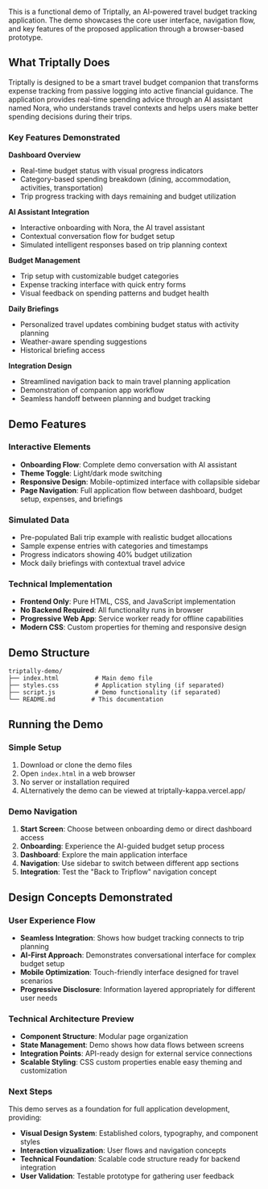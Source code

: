 
This is a functional demo of Triptally, an AI-powered travel budget tracking application. The demo showcases the core user interface, navigation flow, and key features of the proposed application through a browser-based prototype.

## What Triptally Does

Triptally is designed to be a smart travel budget companion that transforms expense tracking from passive logging into active financial guidance. The application provides real-time spending advice through an AI assistant named Nora, who understands travel contexts and helps users make better spending decisions during their trips.

### Key Features Demonstrated

**Dashboard Overview**
- Real-time budget status with visual progress indicators
- Category-based spending breakdown (dining, accommodation, activities, transportation)
- Trip progress tracking with days remaining and budget utilization

**AI Assistant Integration**
- Interactive onboarding with Nora, the AI travel assistant
- Contextual conversation flow for budget setup
- Simulated intelligent responses based on trip planning context

**Budget Management**
- Trip setup with customizable budget categories
- Expense tracking interface with quick entry forms
- Visual feedback on spending patterns and budget health

**Daily Briefings**
- Personalized travel updates combining budget status with activity planning
- Weather-aware spending suggestions
- Historical briefing access

**Integration Design**
- Streamlined navigation back to main travel planning application
- Demonstration of companion app workflow
- Seamless handoff between planning and budget tracking

## Demo Features

### Interactive Elements
- **Onboarding Flow**: Complete demo conversation with AI assistant
- **Theme Toggle**: Light/dark mode switching
- **Responsive Design**: Mobile-optimized interface with collapsible sidebar
- **Page Navigation**: Full application flow between dashboard, budget setup, expenses, and briefings

### Simulated Data
- Pre-populated Bali trip example with realistic budget allocations
- Sample expense entries with categories and timestamps
- Progress indicators showing 40% budget utilization
- Mock daily briefings with contextual travel advice

### Technical Implementation
- **Frontend Only**: Pure HTML, CSS, and JavaScript implementation
- **No Backend Required**: All functionality runs in browser
- **Progressive Web App**: Service worker ready for offline capabilities
- **Modern CSS**: Custom properties for theming and responsive design

## Demo Structure

```
triptally-demo/
├── index.html          # Main demo file
├── styles.css          # Application styling (if separated)
├── script.js           # Demo functionality (if separated)
└── README.md          # This documentation
```

## Running the Demo

### Simple Setup
1. Download or clone the demo files
2. Open `index.html` in a web browser
3. No server or installation required
4. ALternatively the demo can be viewed at triptally-kappa.vercel.app/


### Demo Navigation
1. **Start Screen**: Choose between onboarding demo or direct dashboard access
2. **Onboarding**: Experience the AI-guided budget setup process
3. **Dashboard**: Explore the main application interface
4. **Navigation**: Use sidebar to switch between different app sections
5. **Integration**: Test the "Back to Tripflow" navigation concept

## Design Concepts Demonstrated

### User Experience Flow
- **Seamless Integration**: Shows how budget tracking connects to trip planning
- **AI-First Approach**: Demonstrates conversational interface for complex budget setup
- **Mobile Optimization**: Touch-friendly interface designed for travel scenarios
- **Progressive Disclosure**: Information layered appropriately for different user needs

### Technical Architecture Preview
- **Component Structure**: Modular page organization
- **State Management**: Demo shows how data flows between screens
- **Integration Points**: API-ready design for external service connections
- **Scalable Styling**: CSS custom properties enable easy theming and customization


### Next Steps
This demo serves as a foundation for full application development, providing:
- **Visual Design System**: Established colors, typography, and component styles
- **Interaction vizualization**: User flows and navigation concepts
- **Technical Foundation**: Scalable code structure ready for backend integration
- **User Validation**: Testable prototype for gathering user feedback
